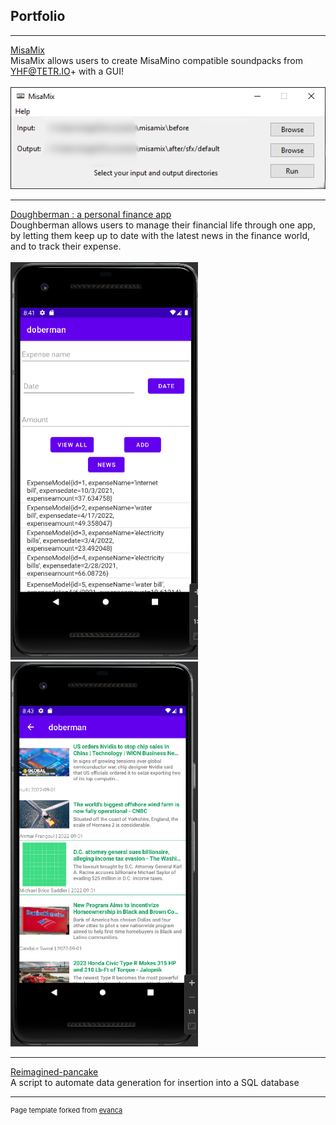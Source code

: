 ## Portfolio

---

[MisaMix](https://github.com/Nitrolego/misamix)
<br>
MisaMix allows users to create MisaMino compatible soundpacks from YHF@TETR.IO+ with a GUI!
<br>
<br>
<img src="images/misamix.png?raw=true"/>

---

[Doughberman : a personal finance app](https://github.com/Nitrolego/doughberman)
<br>
Doughberman allows users to manage their financial life through one app, by letting them keep up to date with the latest news in the finance world, and to track their expense. 
<br>
<br>
<img src="images/doughberman1.png?raw=true" width="300" height="auto"/>
<img src="images/doughberman2.png?raw=true" width="300" height="auto"/>

---

[Reimagined-pancake](https://github.com/Nitrolego/reimagined-pancake)
<br>
A script to automate data generation for insertion into a SQL database




---

<p style="font-size:11px">Page template forked from <a href="https://github.com/evanca/quick-portfolio">evanca</a></p>
<!-- Remove above link if you don't want to attibute -->

